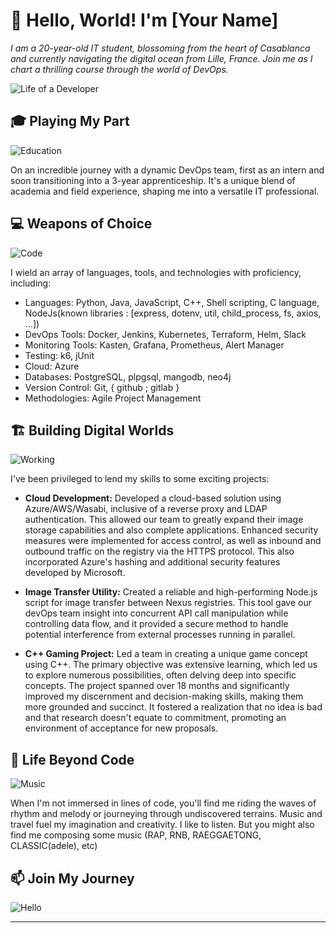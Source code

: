 # 👋 Hello, World! I'm [Your Name] 

<p>
  <em>
    I am a 20-year-old IT student, blossoming from the heart of Casablanca and currently navigating the digital ocean from Lille, France. Join me as I chart a thrilling course through the world of DevOps.
  </em>  
</p>

![Life of a Developer](https://media.giphy.com/media/ZVik7pBtu9dNS/giphy.gif)

## 🎓 Playing My Part

![Education](https://media.giphy.com/media/3o6Mbbs879ozZ9Yic0/giphy.gif)

On an incredible journey with a dynamic DevOps team, first as an intern and soon transitioning into a 3-year apprenticeship. It's a unique blend of academia and field experience, shaping me into a versatile IT professional.

## 💻 Weapons of Choice

![Code](https://media.giphy.com/media/LmNwrBhejkK9EFP504/giphy.gif)

I wield an array of languages, tools, and technologies with proficiency, including:

- Languages: Python, Java, JavaScript, C++, Shell scripting, C language, NodeJs(known libraries : [express, dotenv, util, child_process, fs, axios, ...])
- DevOps Tools: Docker, Jenkins, Kubernetes, Terraform, Helm, Slack
- Monitoring Tools: Kasten, Grafana, Prometheus, Alert Manager
- Testing: k6, jUnit
- Cloud: Azure
- Databases: PostgreSQL, plpgsql, mangodb, neo4j
- Version Control: Git, { github ; gitlab }
- Methodologies: Agile Project Management

## 🏗️ Building Digital Worlds

![Working](https://media.giphy.com/media/WUlplcMpOCEmTGBtBW/giphy.gif)

I've been privileged to lend my skills to some exciting projects:

- **Cloud Development:** Developed a cloud-based solution using Azure/AWS/Wasabi, inclusive of a reverse proxy and LDAP authentication. This allowed our team to greatly expand their image storage capabilities and also complete applications. Enhanced security measures were implemented for access control, as well as inbound and outbound traffic on the registry via the HTTPS protocol. This also incorporated Azure's hashing and additional security features developed by Microsoft.
  
- **Image Transfer Utility:** Created a reliable and high-performing Node.js script for image transfer between Nexus registries. This tool gave our devOps team insight into concurrent API call manipulation while controlling data flow, and it provided a secure method to handle potential interference from external processes running in parallel.
  
- **C++ Gaming Project:** Led a team in creating a unique game concept using C++. The primary objective was extensive learning, which led us to explore numerous possibilities, often delving deep into specific concepts. The project spanned over 18 months and significantly improved my discernment and decision-making skills, making them more grounded and succinct. It fostered a realization that no idea is bad and that research doesn't equate to commitment, promoting an environment of acceptance for new proposals.

  
## 🎵 Life Beyond Code

![Music](https://media.giphy.com/media/4oMoIbIQrvCjm/giphy.gif)

When I'm not immersed in lines of code, you'll find me riding the waves of rhythm and melody or journeying through undiscovered terrains. Music and travel fuel my imagination and creativity. I like to listen. 
But you might also find me composing some music (RAP, RNB, RAEGGAETONG, CLASSIC(adele), etc)

## 📫 Join My Journey

![Hello](https://media.giphy.com/media/G3Hu8RMcnHZA2JK6x1/giphy.gif)


---
